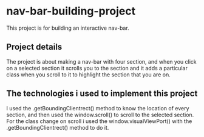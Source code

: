 # nav-bar-building-project
This project is for building an interactive nav-bar.

## Project details
The project is about making a nav-bar with four section, and when you click on a selected section it scrolls you to the section and it adds a particular class when you scroll to it to highlight the section that you are on.

## The technologies i used to implement this project
I used the .getBoundingClientrect() method to know the location of every section, and then used the window.scroll() to scroll to the selected section.
For the class change on scroll i used the window.visualViewPort() with the .getBoundingClientrect() method to do it.
